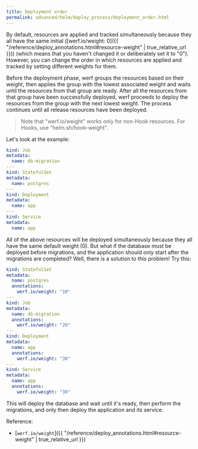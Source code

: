 ```yaml
---
title: Deployment order
permalink: advanced/helm/deploy_process/deployment_order.html
---
```


By default, resources are applied and tracked simultaneously because they all have the same initial ([werf.io/weight: 0]({{ "/reference/deploy_annotations.html#resource-weight" | true_relative_url }})) (which means that you haven't changed it or deliberately set it to "0"). However, you can change the order in which resources are applied and tracked by setting different weights for them.

Before the deployment phase, werf groups the resources based on their weight, then applies the group with the lowest associated weight and waits until the resources from that group are ready. After all the resources from that group have been successfully deployed, werf proceeds to deploy the resources from the group with the next lowest weight. The process continues until all release resources have been deployed.

> Note that "werf.io/weight" works only for non-Hook resources. For Hooks, use "helm.sh/hook-weight".

Let's look at the example:
```yaml
kind: Job
metadata:
  name: db-migration
---
kind: StatefulSet
metadata:
  name: postgres
---
kind: Deployment
metadata:
  name: app
---
kind: Service
metadata:
  name: app
```

All of the above resources will be deployed simultaneously because they all have the same default weight (0). But what if the database must be deployed before migrations, and the application should only start after the migrations are completed? Well, there is a solution to this problem! Try this:
```yaml
kind: StatefulSet
metadata:
  name: postgres
  annotations:
    werf.io/weight: "10"
---
kind: Job
metadata:
  name: db-migration
  annotations:
    werf.io/weight: "20"
---
kind: Deployment
metadata:
  name: app
  annotations:
    werf.io/weight: "30"
---
kind: Service
metadata:
  name: app
  annotations:
    werf.io/weight: "30"
```

This will deploy the database and wait until it's ready, then perform the migrations, and only then deploy the application and its service.

Reference:
* [`werf.io/weight`]({{ "/reference/deploy_annotations.html#resource-weight" | true_relative_url }})
